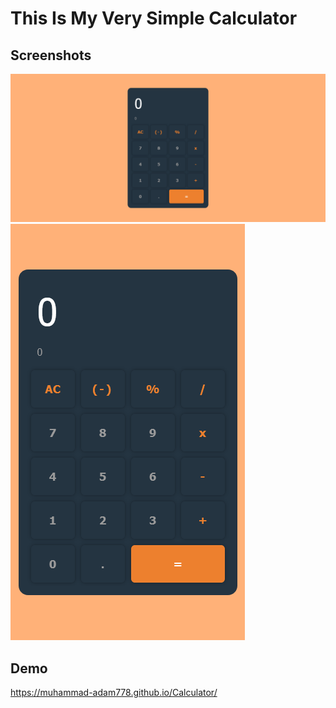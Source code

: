 # This Is My Very Simple Calculator

## Screenshots

![Desktop](./screenshots/img-1.png)
![Mobile](./screenshots/img-2.png)

## Demo

https://muhammad-adam778.github.io/Calculator/
